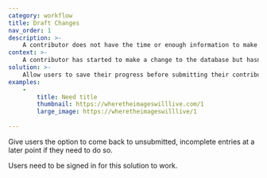 ```yaml
---
category: workflow
title: Draft Changes
nav_order: 1
description: >-
    A contributor does not have the time or enough information to make a complete submission at the moment.
context: >-
    A contributor has started to make a change to the database but hasn’t submitted it.
solution: >-
    Allow users to save their progress before submitting their contribution.
examples:
    -
        title: Need title
        thumbnail: https://wheretheimageswilllive.com/1
        large_image: https://wheretheimageswilllive/1
    
---
```


Give users the option to come back to unsubmitted, incomplete entries at a later point if they need to do so.

Users need to be signed in for this solution to work.
